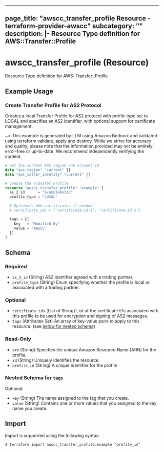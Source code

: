
---
page_title: "awscc_transfer_profile Resource - terraform-provider-awscc"
subcategory: ""
description: |-
  Resource Type definition for AWS::Transfer::Profile
---

# awscc_transfer_profile (Resource)

Resource Type definition for AWS::Transfer::Profile

## Example Usage

### Create Transfer Profile for AS2 Protocol

Creates a local Transfer Profile for AS2 protocol with profile type set to LOCAL and specifies an AS2 identifier, with optional support for certificate management.

~> This example is generated by LLM using Amazon Bedrock and validated using terraform validate, apply and destroy. While we strive for accuracy and quality, please note that the information provided may not be entirely error-free or up-to-date. We recommend independently verifying the content.

```terraform
# Get the current AWS region and account ID
data "aws_region" "current" {}
data "aws_caller_identity" "current" {}

# Create the Transfer Profile
resource "awscc_transfer_profile" "example" {
  as_2_id      = "ExampleAs2Id"
  profile_type = "LOCAL"

  # Optional: Add certificates if needed
  # certificate_ids = ["certificate-id-1", "certificate-id-2"]

  tags = [{
    key   = "Modified By"
    value = "AWSCC"
  }]
}
```

<!-- schema generated by tfplugindocs -->
## Schema

### Required

- `as_2_id` (String) AS2 identifier agreed with a trading partner.
- `profile_type` (String) Enum specifying whether the profile is local or associated with a trading partner.

### Optional

- `certificate_ids` (List of String) List of the certificate IDs associated with this profile to be used for encryption and signing of AS2 messages.
- `tags` (Attributes Set) An array of key-value pairs to apply to this resource. (see [below for nested schema](#nestedatt--tags))

### Read-Only

- `arn` (String) Specifies the unique Amazon Resource Name (ARN) for the profile.
- `id` (String) Uniquely identifies the resource.
- `profile_id` (String) A unique identifier for the profile

<a id="nestedatt--tags"></a>
### Nested Schema for `tags`

Optional:

- `key` (String) The name assigned to the tag that you create.
- `value` (String) Contains one or more values that you assigned to the key name you create.

## Import

Import is supported using the following syntax:

```shell
$ terraform import awscc_transfer_profile.example "profile_id"
```
